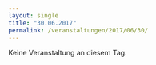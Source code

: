 ```yaml
---
layout: single
title: "30.06.2017"
permalink: /veranstaltungen/2017/06/30/
---
```


Keine Veranstaltung an diesem Tag.
